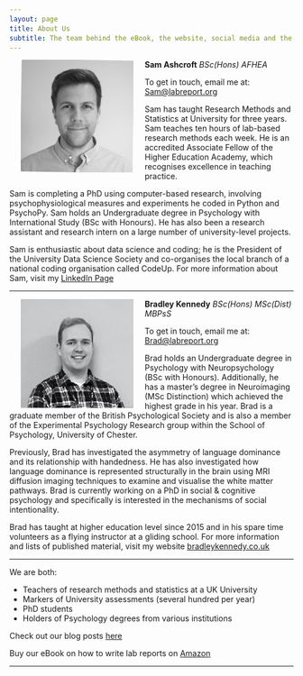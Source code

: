 ```yaml
---
layout: page
title: About Us
subtitle: The team behind the eBook, the website, social media and the blog
---
```


<img src="/img/Sam-face.jpeg" alt="Sam Ashcroft" width="200" align="left" hspace="20" title="Sam Ashcroft"> 

**Sam Ashcroft**
_BSc(Hons) AFHEA_

To get in touch, email me at: [Sam@labreport.org](mailto:sam@labreport.org)

Sam has taught Research Methods and Statistics at University for three years. Sam teaches ten hours of lab-based research methods each week. He is an accredited Associate Fellow of the Higher Education Academy, which recognises excellence in teaching practice.

Sam is completing a PhD using computer-based research, involving psychophysiological measures and experiments he coded in Python and PsychoPy. Sam holds an Undergraduate degree in Psychology with International Study (BSc with Honours). He has also been a research assistant and research intern on a large number of university-level projects. 

Sam is enthusiastic about data science and coding; he is the President of the University Data Science Society and co-organises the local branch of a national coding organisation called CodeUp. For more information about Sam, visit my [LinkedIn Page](https://www.linkedin.com/in/samashcroft/)

***

<img src="/img/Brad-face.jpeg" alt="Brad Kennedy" width="200" align="left" hspace="20" title="Brad Kennedy"> 

**Bradley Kennedy**
_BSc(Hons) MSc(Dist) MBPsS_

To get in touch, email me at: [Brad@labreport.org](mailto:brad@labreport.org)

Brad holds an Undergraduate degree in Psychology with Neuropsychology (BSc with Honours). Additionally, he has a master’s degree in Neuroimaging (MSc Distinction) which achieved the highest grade in his year. Brad is a graduate member of the British Psychological Society and is also a member of the Experimental Psychology Research group within the School of Psychology, University of Chester.

Previously, Brad has investigated the asymmetry of language dominance and its relationship with handedness. He has also investigated how language dominance is represented structurally in the brain using MRI diffusion imaging techniques to examine and visualise the white matter pathways. Brad is currently working on a PhD in social & cognitive psychology and specifically is interested in the mechanisms of social intentionality. 

Brad has taught at higher education level since 2015 and in his spare time volunteers as a flying instructor at a gliding school. For more information and lists of published material, visit my website [bradleykennedy.co.uk](https://www.bradleykennedy.co.uk)

***

We are both:
- Teachers of research methods and statistics at a UK University
- Markers of University assessments (several hundred per year)
- PhD students 
- Holders of Psychology degrees from various institutions

Check out our blog posts [here](https://labreport.org/blog)

Buy our eBook on how to write lab reports on [Amazon](https://www.amazon.co.uk)

***
